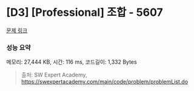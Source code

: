 # [D3] [Professional] 조합 - 5607 

[문제 링크](https://swexpertacademy.com/main/code/problem/problemDetail.do?contestProbId=AWXGKdbqczEDFAUo) 

### 성능 요약

메모리: 27,444 KB, 시간: 116 ms, 코드길이: 1,332 Bytes



> 출처: SW Expert Academy, https://swexpertacademy.com/main/code/problem/problemList.do